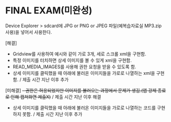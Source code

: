 # FINAL EXAM(미완성)
Device Explorer > sdcard에 JPG or PNG or JPEG 파일(예복습자료실 MP3.zip 사용)을 넣어서 사용한다.

[해결]
- Gridview를 사용하여 예시와 같이 가로 3개, 세로 스크롤 xml을 구현함.
- 특정 이미지를 터치하면 상세 이미지를 볼 수 있게 xml을 구현함.
- READ_MEDIA_IMAGES를 사용해 권한 요청을 받을 수 있도록 함.
- 상세 이미지를 클릭했을 때 아래에 불러온 이미지들을 가로로 나열하는 xml을 구현함. / 제출 시간 지난 이후 추가

[미해결]
~~- 권한은 허용되었지만 이미지를 불러오는 과정에서 문제가 생김.(앱 강제 종료로 인해 캡쳐화면 제출X)~~ / 제출 시간 지난 이후 해결
- 상세 이미지를 클릭했을 때 아래에 불러온 이미지들을 가로로 나열하는 코드를 구현하지 못함. / 제출 시간 지난 이후 추가
